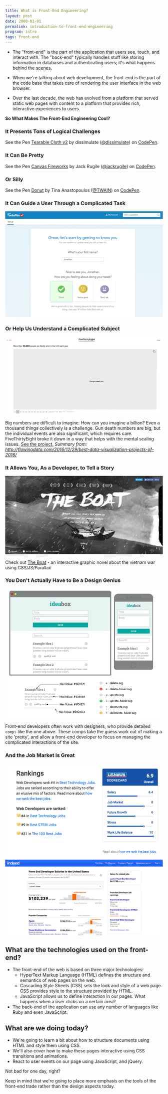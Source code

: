 ```yaml
---
title: What is Front-End Engineering?
layout: post
date: 2000-01-01
permalink: introduction-to-front-end-engineering
program: intro
tags: front-end
---
```


- The "front-end" is the part of the application that users see, touch, and interact with. The "back-end" typically handles stuff like storing information in databases and authenticating users; it's what happens behind the scenes.

- When we're talking about web development, the front-end is the part of the code base that takes care of rendering the user interface in the web browser.

- Over the last decade, the web has evolved from a platform that served static web pages with content to a platform that provides rich, interactive experiences to users.

**So What Makes The Front-End Engineering Cool?**

### It Presents Tons of Logical Challenges

<p data-height="500" data-theme-id="23788" data-slug-hash="eZxEBO" data-default-tab="result" data-user="dissimulate" data-embed-version="2" data-pen-title="Tearable Cloth v2" data-preview="true" class="codepen">See the Pen <a href="http://codepen.io/dissimulate/pen/eZxEBO/">Tearable Cloth v2</a> by dissimulate (<a href="http://codepen.io/dissimulate">@dissimulate</a>) on <a href="http://codepen.io">CodePen</a>.</p>
<script async src="https://production-assets.codepen.io/assets/embed/ei.js"></script>

### It Can Be Pretty

<p data-height="500" data-theme-id="dark" data-slug-hash="acAgx" data-default-tab="result" data-user="jackrugile" data-embed-version="2" data-pen-title="Canvas Fireworks" data-preview="true" class="codepen">See the Pen <a href="http://codepen.io/jackrugile/pen/acAgx/">Canvas Fireworks</a> by Jack Rugile (<a href="http://codepen.io/jackrugile">@jackrugile</a>) on <a href="http://codepen.io">CodePen</a>.</p>
<script async src="https://production-assets.codepen.io/assets/embed/ei.js"></script>

### Or Silly

<p data-height="500" data-theme-id="23788" data-slug-hash="VpJVgx" data-default-tab="result" data-user="TWAIN" data-embed-version="2" data-pen-title="Donut" data-preview="true" class="codepen">See the Pen <a href="http://codepen.io/TWAIN/pen/VpJVgx/">Donut</a> by Tina Anastopoulos (<a href="http://codepen.io/TWAIN">@TWAIN</a>) on <a href="http://codepen.io">CodePen</a>.</p>
<script async src="https://production-assets.codepen.io/assets/embed/ei.js"></script>

### It Can Guide a User Through a Complicated Task

![turbo tax guides a user](/images/turbo-tax.jpg)

### Or Help Us Understand a Complicated Subject

![FiveThirtyEight Gun Violence statistics](/images/gun-america.png)

Big numbers are difficult to imagine. How can you imagine a billion? Even a thousand things collectively is a challenge. Gun death numbers are big, but the individual events are also significant, which requires care. FiveThirtyEight broke it down in a way that helps with the mental scaling issues. [See the project.](http://fivethirtyeight.com/features/gun-deaths/)
<cite>Summary from: http://flowingdata.com/2016/12/29/best-data-visualization-projects-of-2016/</cite>

### It Allows You, As a Developer, to Tell a Story

![the boat image](/images/the-boat.png)

Check out [The Boat](http://www.sbs.com.au/theboat/) - an interactive graphic novel about the vietnam war using CSS/JS/Parallax

### You Don't Actually Have to Be a Design Genius

![An image of a typical comp - with mobile and desktop layouts - hex values and images for all the icons](/images/comp.jpeg)

Front-end developers often work with designers, who provide detailed `comps` like the one above. These comps take the guess work out of making a site 'pretty', and allow a front-end developer to focus on managing the complicated interactions of the site.

### And the Job Market Is Great

![From April 9th, 2017 - US News ranks web developers highly as #4 best technology job and #31 Best Jobs period. Work life balance is the highest ranking](/images/ranking1.png)
![From April 9th, 2017 - indeed.com estimates the average salary for a front end developer is 102,239 in the US](/images/ranking2.png)

## What are the technologies used on the front-end?

- The front-end of the web is based on three major technologies:
  - HyperText Markup Language (HTML) defines the structure and semantics of web pages on the web.
  - Cascading Style Sheets (CSS) sets the look and style of a web page. CSS provides style to the structure provided by HTML.
  - JavaScript allows us to define interaction in our pages. What happens when a user clicks on a certain area?
- The back-end of the application can use any number of languages like Ruby and even JavaScript.

## What are we doing today?

- We're going to learn a bit about how to structure documents using HTML and style them using CSS.
- We'll also cover how to make these pages interactive using CSS transitions and animations.
- React to user events on our page using JavaScript, and jQuery.

Not bad for one day, right?

Keep in mind that we're going to place more emphasis on the tools of the front-end trade rather than the design aspects today.
